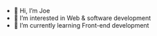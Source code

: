 - 👋 Hi, I’m Joe
- 👀 I’m interested in Web & software development
- 🌱 I’m currently learning Front-end development

<!---
SpillTender/SpillTender is a ✨ special ✨ repository because its `README.md` (this file) appears on your GitHub profile.
You can click the Preview link to take a look at your changes.
--->
